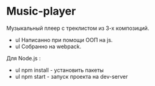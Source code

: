 # Music-player


Музыкальный плеер с треклистом из 3-х композиций.
+ ul Написанно при помощи ООП на js.
+ ul Собранно на webpack.

Для Node.js :
* ul npm install - установить пакеты
* ul npm start - запуск проекта на dev-server
